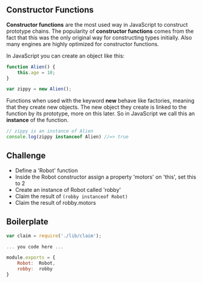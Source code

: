 Constructor Functions
---------------------
__Constructor functions__ are the most used way in JavaScript to construct prototype chains. The popularity of __constructor functions__ comes from the fact that this was the only original way for constructing types initially.
Also many engines are highly optimized for constructor functions.

In JavaScript you can create an object like this:

```js
function Alien() {
	this.age = 10;
}

var zippy = new Alien();
```

Functions when used with the keyword __new__ behave like factories, meaning that they create new objects.
The new object they create is linked to the function by its prototype, more on this later. So in JavaScript we call this an __instance__ of the function.

```js
// zippy is an instance of Alien
console.log(zippy instanceof Alien) //=> true
```

Challenge
----------

- Define a 'Robot' function
- Inside the Robot constructor assign a property 'motors' on 'this', set this to 2
- Create an instance of Robot called 'robby'
- Claim the result of `(robby instanceof Robot)`
- Claim the result of robby.motors

Boilerplate
-----------
```js
var claim = require('./lib/claim');

... you code here ...

module.exports = {
	Robot:  Robot,
	robby:  robby
}
```
